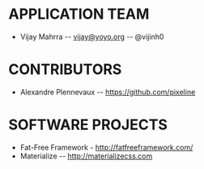 # APPLICATION TEAM

* Vijay Mahrra -- vijay@yoyo.org -- @vijinh0

# CONTRIBUTORS

* Alexandre Plennevaux -- https://github.com/pixeline

# SOFTWARE PROJECTS

* Fat-Free Framework - http://fatfreeframework.com/
* Materialize -- http://materializecss.com

